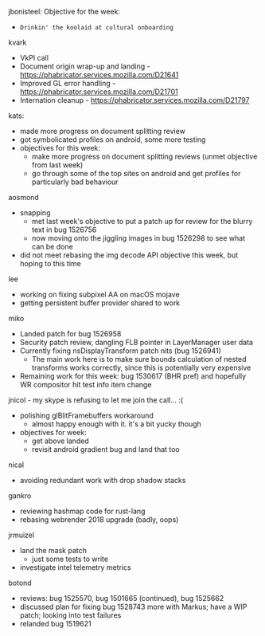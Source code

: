 jbonisteel:
Objective for the week:
  *     Drinkin' the koolaid at cultural onboarding 

kvark
  * VkPI call
  * Document origin wrap-up and landing - https://phabricator.services.mozilla.com/D21641
  * Improved GL error handling - https://phabricator.services.mozilla.com/D21701
  * Internation cleanup - https://phabricator.services.mozilla.com/D21797

kats:
  * made more progress on document splitting review
  * got symbolicated profiles on android, some more testing
  * objectives for this week:
    * make more progress on document splitting reviews (unmet objective from last week)
    * go through some of the top sites on android and get profiles for particularly bad behaviour

aosmond
  * snapping
    * met last week's objective to put a patch up for review for the blurry text in bug 1526756
    * now moving onto the jiggling images in bug 1526298 to see what can be done
  * did not meet rebasing the img decode API objective this week, but hoping to this time

lee
  * working on fixing subpixel AA on macOS mojave
  * getting persistent buffer provider shared to work

miko
  * Landed patch for bug 1526958
  * Security patch review, dangling FLB pointer in LayerManager user data
  * Currently fixing nsDisplayTransform patch nits (bug 1526941)
    * The main work here is to make sure bounds calculation of nested transforms works correctly, since this is potentially very expensive
  * Remaining work for this week: bug 1530617 (BHR pref) and hopefully WR compositor hit test info item change

jnicol - my skype is refusing to let me join the call... :(
  * polishing glBlitFramebuffers workaround
    * almost happy enough with it. it's a bit yucky though
  * objectives for week:
    * get above landed
    * revisit android gradient bug and land that too

nical
  * avoiding redundant work with drop shadow stacks

gankro
  * reviewing hashmap code for rust-lang
  * rebasing webrender 2018 upgrade (badly, oops)

jrmuizel
  * land the mask patch
    * just some tests to write
  * investigate intel telemetry metrics

botond
  * reviews: bug 1525570, bug 1501665 (continued), bug 1525662 
  * discussed plan for fixing bug 1528743 more with Markus; have a WIP patch; looking into test failures 
  * relanded bug 1519621
